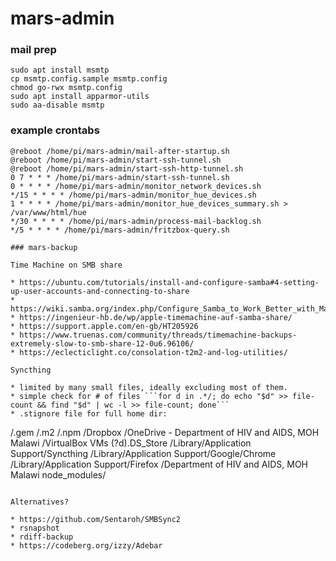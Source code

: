 # mars-admin

### mail prep

```
sudo apt install msmtp
cp msmtp.config.sample msmtp.config
chmod go-rwx msmtp.config
sudo apt install apparmor-utils
sudo aa-disable msmtp
```

### example crontabs

```
@reboot /home/pi/mars-admin/mail-after-startup.sh
@reboot /home/pi/mars-admin/start-ssh-tunnel.sh
@reboot /home/pi/mars-admin/start-ssh-http-tunnel.sh
0 7 * * * /home/pi/mars-admin/start-ssh-tunnel.sh
0 * * * * /home/pi/mars-admin/monitor_network_devices.sh
*/15 * * * * /home/pi/mars-admin/monitor_hue_devices.sh
1 * * * * /home/pi/mars-admin/monitor_hue_devices_summary.sh > /var/www/html/hue
*/30 * * * * /home/pi/mars-admin/process-mail-backlog.sh
*/5 * * * * /home/pi/mars-admin/fritzbox-query.sh

### mars-backup

Time Machine on SMB share

* https://ubuntu.com/tutorials/install-and-configure-samba#4-setting-up-user-accounts-and-connecting-to-share
* https://wiki.samba.org/index.php/Configure_Samba_to_Work_Better_with_Mac_OS_X
* https://ingenieur-hb.de/wp/apple-timemachine-auf-samba-share/
* https://support.apple.com/en-gb/HT205926
* https://www.truenas.com/community/threads/timemachine-backups-extremely-slow-to-smb-share-12-0u6.96106/
* https://eclecticlight.co/consolation-t2m2-and-log-utilities/

Syncthing

* limited by many small files, ideally excluding most of them. 
* simple check for # of files ```for d in .*/; do echo "$d" >> file-count && find "$d" | wc -l >> file-count; done```
* .stignore file for full home dir: 
```
/.gem
/.m2
/.npm
/Dropbox
/OneDrive - Department of HIV and AIDS, MOH Malawi
/VirtualBox VMs
(?d).DS_Store
/Library/Application Support/Syncthing
/Library/Application Support/Google/Chrome
/Library/Application Support/Firefox
/Department of HIV and AIDS, MOH Malawi
node_modules/
```

Alternatives?

* https://github.com/Sentaroh/SMBSync2
* rsnapshot
* rdiff-backup
* https://codeberg.org/izzy/Adebar
